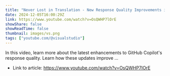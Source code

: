 ```yaml
---
title: "Never Lost in Translation - New Response Quality Improvements in GitHub Copilot for Visual Studio"
date: 2024-12-05T16:00:29Z
link: https://www.youtube.com/watch?v=OsQWHP7lOrE
showShare: false
showReadTime: false
thumbnail: images/vs.png
tags: ["youtube.com/@visualstudio"]
---
```

In this video, learn more about the latest enhancements to GitHub Copilot's response quality. Learn how these updates improve ...

- Link to article: https://www.youtube.com/watch?v=OsQWHP7lOrE